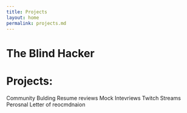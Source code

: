 ```yaml
---
title: Projects
layout: home
permalink: projects.md
---
```


# The Blind Hacker

# Projects: 

Community Bulding
Resume reviews
Mock Intevriews
Twitch Streams 
Perosnal Letter of reocmdnaion 



